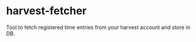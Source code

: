 # harvest-fetcher

Tool to fetch registered time entries from your harvest account and store in DB.
